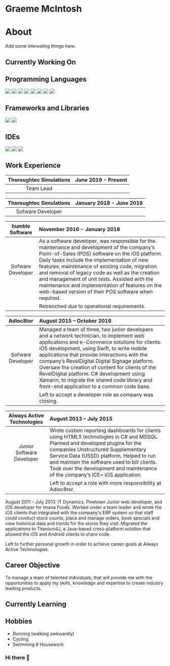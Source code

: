 # Graeme McIntosh

# About

Add some interesting things here.

## Currently Working On

## Programming Languages
<p>
  <img src="https://img.shields.io/badge/HTML5-E34F26?style=for-the-badge&logo=html5&logoColor=white" />
  <img src="https://img.shields.io/badge/CSS3-1572B6?style=for-the-badge&logo=css3&logoColor=white" />
  <img src="https://img.shields.io/badge/JavaScript-323330?style=for-the-badge&logo=javascript&logoColor=F7DF1E" />
  <img src="https://img.shields.io/badge/TypeScript-007ACC?style=for-the-badge&logo=typescript&logoColor=white" />
  <img src="https://img.shields.io/badge/C%2B%2B-00599C?style=for-the-badge&logo=c%2B%2B&logoColor=white" />
  <img src="https://img.shields.io/badge/C%23-239120?style=for-the-badge&logo=c-sharp&logoColor=white" />
  <img src="https://img.shields.io/badge/json-5E5C5C?style=for-the-badge&logo=json&logoColor=white" />
  <img src="https://img.shields.io/badge/Unity3D-orange?style=for-the-badge&logo=unity&logoColor=white" />
</p>

## Frameworks and Libraries
<p>
  <img src="https://img.shields.io/badge/.NET-512BD4?style=for-the-badge&logo=dotnet&logoColor=white" />
  <img src="https://img.shields.io/badge/Bootstrap-563D7C?style=for-the-badge&logo=bootstrap&logoColor=white" />
</p>

## IDEs
<p>
  <img src="https://img.shields.io/badge/Visual_Studio_Code-0078D4?style=for-the-badge&logo=visual%20studio%20code&logoColor=white" />
  <img src="https://img.shields.io/badge/Visual_Studio-5C2D91?style=for-the-badge&logo=visual%20studio&logoColor=white" />
  <img src="https://img.shields.io/badge/Jetbrains%20rider-grey?style=for-the-badge&logo=rider&logoColor=white" />
</p>

## Work Experience

| Thoroughtec Simulations | June 2019 - Present                                          |
|:-----------------------:|:-------------------------------------------------------------|
| Team Lead               |                                                              |

| Thoroughtec Simulations | January 2018 - June 2019                                     |
|:-----------------------:|:-------------------------------------------------------------|
| Sofware Developer       |                                                              |

| humble Software         | November 2016 - January 2018                                 |
|:-----------------------:|:-------------------------------------------------------------|
| Sofware Developer       | As a software developer, was responsible for the maintenance and development of the company’s Point-of-Sales (POS) software on the iOS platform. Daily tasks include the implementation of new features, maintenance of existing code, migration and removal of legacy code as well as the creation and management of unit tests. Assisted with the maintenance and implementation of features on the web-based version of their POS software when required. |
|                         | Retrenched due to operational requirements.                  |

| Adloc8tor               | August 2015 – October 2016                                   |
|:-----------------------:|:-------------------------------------------------------------|
| Sofware Developer       | Managed a team of three, two junior developers and a network technician, to implement web applications and e-Commerce solutions for clients. iOS development, using Swift, to write mobile applications that provide interactions with the company’s RevelDigital Digital Signage platform. Oversaw the creation of content for clients of the RevelDigital platform. C# development using Xamarin, to migrate the shared code library and front-end application to a common code base. |
|                         | Left to accept a developer role as company was closing.      |

| Always Active Technologies | August 2013 – July 2015 |
|:--------------------------:|:-------------------------------------------------------------|
| Junior Software Developer  | Wrote custom reporting dashboards for clients using HTML5 technologies in C# and MSSQL. Planned and developed plugins for the companies Unstructured Supplementary Service Data (USSD) platform. Helped to run and maintain the software used to bill clients. Took over the development and maintenance of the company’s ICE+ iOS application. |
|                            | Left to accept a role with more responsibility at Adloc8tor. |

August 2011 – July 2013: IT Dynamics, Pinetown
Junior web developer, and iOS developer for Imana Foods. Worked under a team leader and wrote the iOS clients that integrated with the company's ERP system so that staff could conduct stock counts, place and manage orders, book specials and view historical data and trends for the stores they visit. Migrated the applications to Titanium4J, a Java-based cross-platform solution that allowed the iOS and Android clients to share code.

Left to further personal growth in order to achieve career goals at Always Active Technologies.


## Career Objective
To manage a team of talented individuals, that will provide me with the opportunities to apply my skills, knowledge and expertise to create industry leading products.

## Currently Learning

## Hobbies
* Running (walking awkwardly)
* Cycling
* Swimming
8 Housework

### Hi there 👋

<!--
**jugR0jones/jugR0jones** is a ✨ _special_ ✨ repository because its `README.md` (this file) appears on your GitHub profile.

Here are some ideas to get you started:

- 🔭 I’m currently working on ...
- 🌱 I’m currently learning ...
- 👯 I’m looking to collaborate on ...
- 🤔 I’m looking for help with ...
- 💬 Ask me about ...
- 📫 How to reach me: ...
- 😄 Pronouns: ...
- ⚡ Fun fact: ...
-->
